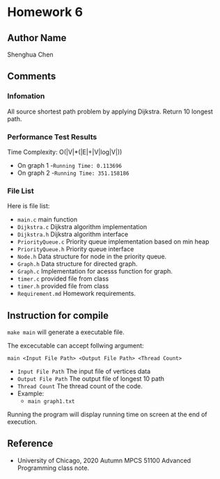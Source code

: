 # Homework 6

## Author Name
Shenghua Chen

## Comments
### Infomation
All source shortest path problem by applying Dijkstra. Return 10 longest path.

### Performance Test Results
Time Complexity: O(|V|*(|E|+|V|log|V|))

- On graph 1
  -``Running Time: 0.113696``
- On graph 2
  -``Running Time: 351.158186``


### File List
Here is file list:
- ``main.c`` main function
- ``Dijkstra.c`` Dijkstra algorithm implementation
- ``Dijkstra.h`` Dijkstra algorithm interface
- ``PriorityQueue.c`` Priority queue implementation based on min heap
- ``PriorityQueue.h`` Priority queue interface
- ``Node.h`` Data structure for node in the priority queue.
- ``Graph.h`` Data structure for directed graph.
- ``Graph.c`` Implementation for acesss function for graph.
- ``timer.c`` provided file from class
- ``timer.h`` provided file from class
- ``Requirement.md`` Homework requirements.

## Instruction for compile
``make main`` will generate a executable file.

The excecutable can accept follwing argument:
```
main <Input File Path> <Output File Path> <Thread Count>
```
- `Input File Path` The input file of vertices data
- `Output File Path` The output file of longest 10 path
- `Thread Count` The thread count of the code.
- Example:
  - ``main graph1.txt``

Running the program will display running time on screen at the end of execution.

## Reference
- University of Chicago, 2020 Autumn MPCS 51100 Advanced Programming class note.
